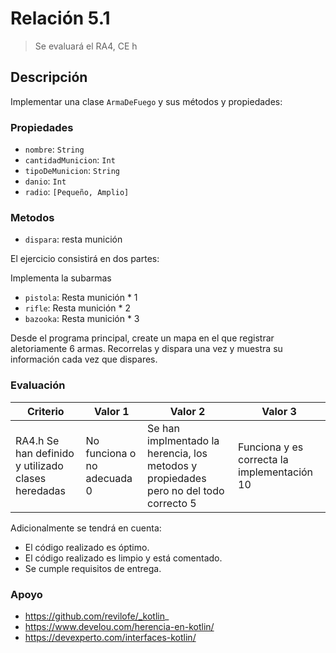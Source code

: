 # Relación 5.1
> Se evaluará el RA4, CE h


## Descripción
Implementar una clase `ArmaDeFuego` y sus métodos y propiedades: 
### Propiedades
- `nombre`: `String`
- `cantidadMunicion`: `Int`
- `tipoDeMunicion`: `String`
- `danio`: `Int`
- `radio`: `[Pequeño, Amplio]`

### Metodos 
- `dispara`: resta munición

El ejercicio consistirá en dos partes:

Implementa la subarmas 
- `pistola`: Resta munición * 1
- `rifle`: Resta munición * 2
- `bazooka`: Resta munición * 3

Desde el programa principal, create un mapa en el que registrar aletoriamente 6 armas.
Recorrelas y dispara una vez y muestra su información cada vez que dispares. 

### Evaluación
| Criterio                                           | Valor 1                              | Valor 2                                            | Valor 3                       |
|----------------------------------------------------|--------------------------------------|----------------------------------------------------|-------------------------------|
| RA4.h Se han definido y utilizado clases heredadas | No funciona o no adecuada 0          | Se han implmentado la herencia, los metodos y propiedades pero no del todo correcto 5| Funciona y es correcta la implementación 10 |

Adicionalmente se tendrá en cuenta:
- El código realizado es óptimo.
- El código realizado es limpio y está comentado.
- Se cumple requisitos de entrega.

### Apoyo
- https://github.com/revilofe/_kotlin_
- https://www.develou.com/herencia-en-kotlin/
- https://devexperto.com/interfaces-kotlin/
